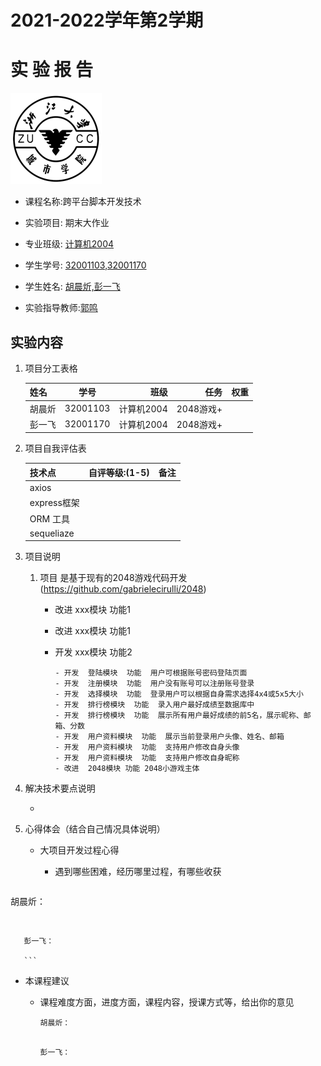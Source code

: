 

# 2021-2022学年第2学期

# **实 验 报 告**

![zucc](img/zucc.png)

- 课程名称:跨平台脚本开发技术  
- 实验项目:  期末大作业
- 专业班级: <u>计算机2004</u>
- 学生学号: <u>32001103,32001170</u>

- 学生姓名: <u>胡晨炘,彭一飞</u>

- 实验指导教师:<u>郭鸣</u>

## 实验内容


1. 项目分工表格

   

   | 姓名   |   学号   |       班级 |      任务 | 权重 |
   | :----- | :------: | ---------: | --------: | ---: |
   | 胡晨炘 | 32001103 | 计算机2004 | 2048游戏+ |      |
   | 彭一飞 | 32001170 | 计算机2004 | 2048游戏+ |      |

1. 项目自我评估表

     

   | 技术点      | 自评等级:(1-5) | 备注 |
   | :---------- | :------------: | ---- |
   | axios       |                |      |
   | express框架 |                |      |
   | ORM 工具    |                |      |
   | sequeliaze  |                |      |

1. 项目说明

   1. 项目 是基于现有的2048游戏代码开发(https://github.com/gabrielecirulli/2048)

      - 改进 xxx模块 功能1

      - 改进 xxx模块 功能1

      - 开发 xxx模块 功能2

        ```
        - 开发  登陆模块  功能  用户可根据账号密码登陆页面
        - 开发  注册模块  功能  用户没有账号可以注册账号登录
        - 开发  选择模块  功能  登录用户可以根据自身需求选择4x4或5x5大小
        - 开发  排行榜模块  功能  录入用户最好成绩至数据库中
        - 开发  排行榜模块  功能  展示所有用户最好成绩的前5名，展示昵称、邮箱、分数
        - 开发  用户资料模块  功能  展示当前登录用户头像、姓名、邮箱
        - 开发  用户资料模块  功能  支持用户修改自身头像
        - 开发  用户资料模块  功能  支持用户修改自身昵称
        - 改进  2048模块 功能 2048小游戏主体
        ```

        

1. 解决技术要点说明

   - 

1. 心得体会（结合自己情况具体说明）

   - 大项目开发过程心得

     - 遇到哪些困难，经历哪里过程，有哪些收获

       ```
  胡晨炘：
       	
  ```
       
  ```
       彭一飞：
    	
       ```

   - 本课程建议

     - 课程难度方面，进度方面，课程内容，授课方式等，给出你的意见
   
       ```
       胡晨炘：
       	
       ```
       
       ```
       彭一飞：
       	
       ```
       
       